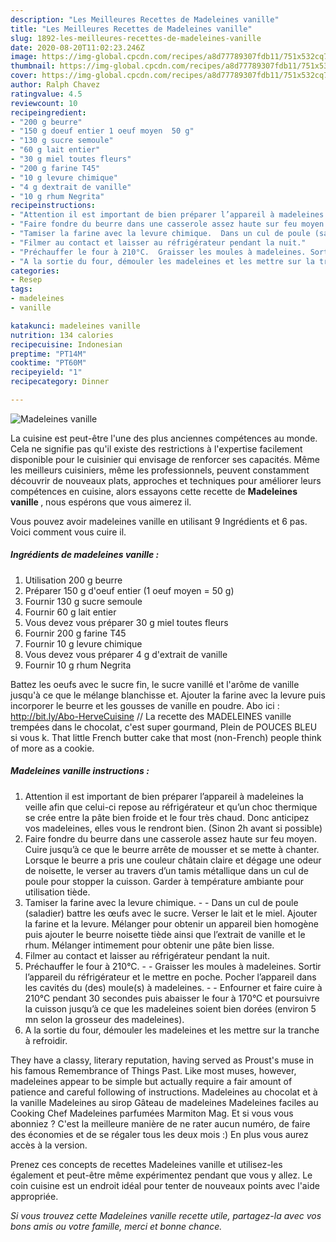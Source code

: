 ```yaml
---
description: "Les Meilleures Recettes de Madeleines vanille"
title: "Les Meilleures Recettes de Madeleines vanille"
slug: 1892-les-meilleures-recettes-de-madeleines-vanille
date: 2020-08-20T11:02:23.246Z
image: https://img-global.cpcdn.com/recipes/a8d77789307fdb11/751x532cq70/madeleines-vanille-photo-principale-de-la-recette.jpg
thumbnail: https://img-global.cpcdn.com/recipes/a8d77789307fdb11/751x532cq70/madeleines-vanille-photo-principale-de-la-recette.jpg
cover: https://img-global.cpcdn.com/recipes/a8d77789307fdb11/751x532cq70/madeleines-vanille-photo-principale-de-la-recette.jpg
author: Ralph Chavez
ratingvalue: 4.5
reviewcount: 10
recipeingredient:
- "200 g beurre"
- "150 g doeuf entier 1 oeuf moyen  50 g"
- "130 g sucre semoule"
- "60 g lait entier"
- "30 g miel toutes fleurs"
- "200 g farine T45"
- "10 g levure chimique"
- "4 g dextrait de vanille"
- "10 g rhum Negrita"
recipeinstructions:
- "Attention il est important de bien préparer l’appareil à madeleines la veille afin que celui-ci repose au réfrigérateur et qu’un choc thermique se crée entre la pâte bien froide et le four très chaud. Donc anticipez vos madeleines, elles vous le rendront bien. (Sinon 2h avant si possible)"
- "Faire fondre du beurre dans une casserole assez haute sur feu moyen. Cuire jusqu’à ce que le beurre arrête de mousser et se mette à chanter. Lorsque le beurre a pris une couleur châtain claire et dégage une odeur de noisette, le verser au travers d’un tamis métallique dans un cul de poule pour stopper la cuisson. Garder à température ambiante pour utilisation tiède."
- "Tamiser la farine avec la levure chimique.  Dans un cul de poule (saladier) battre les œufs avec le sucre. Verser le lait et le miel. Ajouter la farine et la levure. Mélanger pour obtenir un appareil bien homogène puis ajouter le beurre noisette tiède ainsi que l’extrait de vanille et le rhum. Mélanger intimement pour obtenir une pâte bien lisse."
- "Filmer au contact et laisser au réfrigérateur pendant la nuit."
- "Préchauffer le four à 210°C.  Graisser les moules à madeleines. Sortir l’appareil du réfrigérateur et le mettre en poche. Pocher l’appareil dans les cavités du (des) moule(s) à madeleines.  Enfourner et faire cuire à 210°C pendant 30 secondes puis abaisser le four à 170°C et poursuivre la cuisson jusqu’à ce que les madeleines soient bien dorées (environ 5 mn selon la grosseur des madeleines)."
- "A la sortie du four, démouler les madeleines et les mettre sur la tranche à refroidir."
categories:
- Resep
tags:
- madeleines
- vanille

katakunci: madeleines vanille 
nutrition: 134 calories
recipecuisine: Indonesian
preptime: "PT14M"
cooktime: "PT60M"
recipeyield: "1"
recipecategory: Dinner

---
```



![Madeleines vanille](https://img-global.cpcdn.com/recipes/a8d77789307fdb11/751x532cq70/madeleines-vanille-photo-principale-de-la-recette.jpg)

La cuisine est peut-être l'une des plus anciennes compétences au monde. Cela ne signifie pas qu'il existe des restrictions à l'expertise facilement disponible pour le cuisinier qui envisage de renforcer ses capacités. Même les meilleurs cuisiniers, même les professionnels, peuvent constamment découvrir de nouveaux plats, approches et techniques pour améliorer leurs compétences en cuisine, alors essayons cette recette de <strong> Madeleines vanille </strong>, nous espérons que vous aimerez il.

<!--inarticleads1-->

Vous pouvez avoir madeleines vanille en utilisant 9 Ingrédients et 6 pas. Voici comment vous cuire il.

##### Ingrédients de madeleines vanille :

1. Utilisation 200 g beurre
1. Préparer 150 g d&#39;oeuf entier (1 oeuf moyen = 50 g)
1. Fournir 130 g sucre semoule
1. Fournir 60 g lait entier
1. Vous devez vous préparer 30 g miel toutes fleurs
1. Fournir 200 g farine T45
1. Fournir 10 g levure chimique
1. Vous devez vous préparer 4 g d&#39;extrait de vanille
1. Fournir 10 g rhum Negrita


Battez les oeufs avec le sucre fin, le sucre vanillé et l&#39;arôme de vanille jusqu&#39;à ce que le mélange blanchisse et. Ajouter la farine avec la levure puis incorporer le beurre et les gousses de vanille en poudre. Abo ici : http://bit.ly/Abo-HerveCuisine // La recette des MADELEINES vanille trempées dans le chocolat, c&#39;est super gourmand, Plein de POUCES BLEU si vous k. That little French butter cake that most (non-French) people think of more as a cookie. 

<!--inarticleads2-->

##### Madeleines vanille instructions :

1. Attention il est important de bien préparer l’appareil à madeleines la veille afin que celui-ci repose au réfrigérateur et qu’un choc thermique se crée entre la pâte bien froide et le four très chaud. Donc anticipez vos madeleines, elles vous le rendront bien. (Sinon 2h avant si possible)
1. Faire fondre du beurre dans une casserole assez haute sur feu moyen. Cuire jusqu’à ce que le beurre arrête de mousser et se mette à chanter. Lorsque le beurre a pris une couleur châtain claire et dégage une odeur de noisette, le verser au travers d’un tamis métallique dans un cul de poule pour stopper la cuisson. Garder à température ambiante pour utilisation tiède.
1. Tamiser la farine avec la levure chimique. -  - Dans un cul de poule (saladier) battre les œufs avec le sucre. Verser le lait et le miel. Ajouter la farine et la levure. Mélanger pour obtenir un appareil bien homogène puis ajouter le beurre noisette tiède ainsi que l’extrait de vanille et le rhum. Mélanger intimement pour obtenir une pâte bien lisse.
1. Filmer au contact et laisser au réfrigérateur pendant la nuit.
1. Préchauffer le four à 210°C. -  - Graisser les moules à madeleines. Sortir l’appareil du réfrigérateur et le mettre en poche. Pocher l’appareil dans les cavités du (des) moule(s) à madeleines. -  - Enfourner et faire cuire à 210°C pendant 30 secondes puis abaisser le four à 170°C et poursuivre la cuisson jusqu’à ce que les madeleines soient bien dorées (environ 5 mn selon la grosseur des madeleines).
1. A la sortie du four, démouler les madeleines et les mettre sur la tranche à refroidir.


They have a classy, literary reputation, having served as Proust&#39;s muse in his famous Remembrance of Things Past. Like most muses, however, madeleines appear to be simple but actually require a fair amount of patience and careful following of instructions. Madeleines au chocolat et à la vanille Madeleines au sirop Gâteau de madeleines Madeleines faciles au Cooking Chef Madeleines parfumées Marmiton Mag. Et si vous vous abonniez ? C&#39;est la meilleure manière de ne rater aucun numéro, de faire des économies et de se régaler tous les deux mois :) En plus vous aurez accès à la version. 

<!--inarticleads1-->

<p>
Prenez ces concepts de recettes Madeleines vanille et utilisez-les également et peut-être même expérimentez pendant que vous y allez. Le coin cuisine est un endroit idéal pour tenter de nouveaux points avec l'aide appropriée.
</p>

<p>
<i>Si vous trouvez cette Madeleines vanille recette utile, partagez-la avec vos bons amis ou votre famille, merci et bonne chance.</i>
</p>
